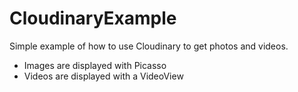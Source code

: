 # CloudinaryExample
Simple example of how to use Cloudinary to get photos and videos.

* Images are displayed with Picasso
* Videos are displayed with a VideoView
